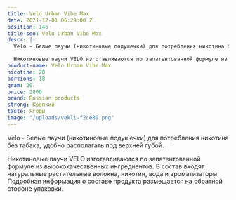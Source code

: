 ```yaml
---
title: Velo Urban Vibe Max
date: 2021-12-01 06:29:00 Z
position: 146
title-seo: Velo Urban Vibe Max
descr: |-
  Velo - Белые паучи (никотиновые подушечки) для потребления никотина без табака, удобно располагать под верхней губой.

  Никотиновые паучи VELO изготавливаются по запатентованной формуле из высококачественных ингредиентов. В состав входят натуральные растительные волокна, никотин, вода и ароматизаторы. Подробная информация о составе продукта размещается на обратной стороне упаковки.
product-name: Velo Urban Vibe Max
nicotine: 20
portions: 18
gram: 20
price: 2800
brand: Russian products
strong: Крепкий
taste: Ягоды
image: "/uploads/vekli-f2ce89.png"
---
```


Velo - Белые паучи (никотиновые подушечки) для потребления никотина без табака, удобно располагать под верхней губой.

Никотиновые паучи VELO изготавливаются по запатентованной формуле из высококачественных ингредиентов. В состав входят натуральные растительные волокна, никотин, вода и ароматизаторы. Подробная информация о составе продукта размещается на обратной стороне упаковки.